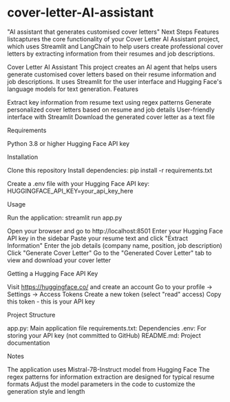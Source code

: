 # cover-letter-AI-assistant
"AI assistant that generates customised cover letters" Next Steps
Features listcaptures the core functionality of your Cover Letter AI Assistant project, which uses Streamlit and LangChain to help users create professional cover letters by extracting information from their resumes and job descriptions.

Cover Letter AI Assistant
This project creates an AI agent that helps users generate customised cover letters based on their resume information and job descriptions. It uses Streamlit for the user interface and Hugging Face's language models for text generation.
Features

Extract key information from resume text using regex patterns
Generate personalized cover letters based on resume and job details
User-friendly interface with Streamlit
Download the generated cover letter as a text file

Requirements

Python 3.8 or higher
Hugging Face API key

Installation

Clone this repository
Install dependencies:
pip install -r requirements.txt

Create a .env file with your Hugging Face API key:
HUGGINGFACE_API_KEY=your_api_key_here


Usage

Run the application:
streamlit run app.py

Open your browser and go to http://localhost:8501
Enter your Hugging Face API key in the sidebar
Paste your resume text and click "Extract Information"
Enter the job details (company name, position, job description)
Click "Generate Cover Letter"
Go to the "Generated Cover Letter" tab to view and download your cover letter

Getting a Hugging Face API Key

Visit https://huggingface.co/ and create an account
Go to your profile → Settings → Access Tokens
Create a new token (select "read" access)
Copy this token - this is your API key

Project Structure

app.py: Main application file
requirements.txt: Dependencies
.env: For storing your API key (not committed to GitHub)
README.md: Project documentation

Notes

The application uses Mistral-7B-Instruct model from Hugging Face
The regex patterns for information extraction are designed for typical resume formats
Adjust the model parameters in the code to customize the generation style and length
